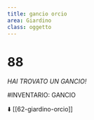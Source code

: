 ```yaml
---
title: gancio orcio
area: Giardino
class: oggetto
---
```

# 88
_HAI TROVATO UN GANCIO!_

#INVENTARIO: GANCIO

⬇️ [[62-giardino-orcio]]
